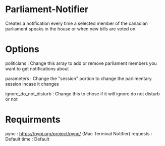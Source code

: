 # Parliament-Notifier
Creates a notification every time a selected member of the canadian parliament speaks in the house or when new bills are voted on.

# Options
politicians : Change this array to add or remove parliament members you want to get notifications about

parameters : Change the "session" portion to change the parlimentary session incase it changes

ignore_do_not_disturb : Change this to chose if it will ignore do not disturb or not

# Requirments

pync : https://pypi.org/project/pync/ (Mac Terminal Notifier)
requests : Default
time : Default

